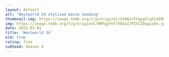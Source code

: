 ```yaml
---
layout: default
alt: 'Westworld S4 stylized movie heading'
thumbnail-img: https://image.tmdb.org/t/p/original/418NJcFFqyg5lg5CdIMnQmJMjLl.png
img: https://image.tmdb.org/t/p/original/8MfgyFHf7XEboZJPZXCIDqqiz6e.jpg
date: 2022-01-01
title: 'Westworld S4'
old: true
rating: fine
subhead: Season 4
---
```

